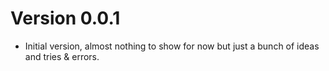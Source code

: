 Version 0.0.1
=============
- Initial version, almost nothing to show for now but just a bunch of ideas and tries & errors.

